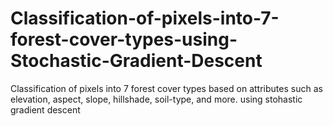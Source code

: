 # Classification-of-pixels-into-7-forest-cover-types-using-Stochastic-Gradient-Descent
Classification of pixels into 7 forest cover types based on attributes such as elevation, aspect, slope, hillshade, soil-type, and more. using stohastic gradient descent
